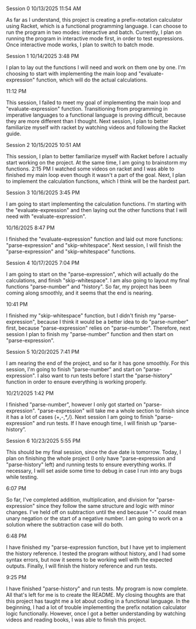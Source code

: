 Session 0
10/13/2025
11:54 AM

As far as I understand, this project is creating a prefix-notation calculator using Racket, which is a functional programming language. I can choose to run the program in two modes: interactive and batch. Currently, I plan on running the program in interactive mode first, in order to test expressions. Once interactive mode works, I plan to switch to batch mode.


Session 1
10/14/2025
3:48 PM

I plan to lay out the functions I will need and work on them one by one. I'm choosing to start with implementing the main loop and "evaluate-expression" function, which will do the actual calculations.

11:12 PM

This session, I failed to meet my goal of implementing the main loop and "evaluate-expression" function. Transitioning from programming in imperative languages to a functional language is proving difficult, because they are more different than I thought. Next session, I plan to better familiarize myself with racket by watching videos and following the Racket guide.


Session 2
10/15/2025
10:51 AM

This session, I plan to better familiarize myself with Racket before I actually start working on the project.
At the same time, I am going to brainstorm my functions.
2:15 PM
I watched some videos on racket and I was able to finished my main loop even though it wasn't a part of the goal. Next, I plan to implement the calculation functions, which I think will be the hardest part.


Session 3
10/16/2025
3:45 PM

I am going to start implementing the calculation functions. I'm starting with the "evaluate-expression" and then laying out the other functions that I will need with "evaluate-expression".

10/16/2025
8:47 PM

I finished the "evaluate-expression" function and laid out more functions: "parse-expression" and "skip-whitespace". Next session, I will finish the "parse-expression" and "skip-whitespace" functions.



Session 4
10/17/2025
7:04 PM

I am going to start on the "parse-expression", which will actually do the calculations, and finish "skip-whitespace". I am also going to layout my final functions "parse-number" and "history". So far, my project has been coming along smoothly, and it seems that the end is nearing.

10:41 PM

I finished my "skip-whitespace" function, but I didn't finish my "parse-expression", because I think it would be a better idea to do "parse-number" first, because "parse-expression" relies on "parse-number". Therefore, next session I plan to finish my "parse-number" function and then start on "parse-expression".


Session 5
10/20/2025
7:41 PM

I am nearing the end of the project, and so far it has gone smoothly. For this session, I'm going to finish "parse-number" and start on "parse-expression". I also want to run tests before I start the "parse-history" function in order to ensure everything is working properly.

10/21/2025
1:42 PM

I finished "parse-number", however I only got started on "parse-expression". "parse-expression" will take me a whole section to finish since it has a lot of cases (+,-,*,/). Next session I am going to finish "parse-expression" and run tests. If I have enough time, I will finish up “parse-history”. 


Session 6
10/23/2025
5:55 PM

This should be my final session, since the due date is tomorrow. Today, I plan on finishing the whole project (I only have "parse-expression and "parse-history" left) and running tests to ensure everything works. If necessary, I will set aside some time to debug in case I run into any bugs while testing. 

6:07 PM

So far, I've completed addition, multiplication, and division for "parse-expression" since they follow the same structure and logic with minor changes. I've held off on subtraction until the end because "-" could mean unary negation or the start of a negative number. I am going to work on a solution where the subtraction case will do both. 

6:48 PM

I have finished my "parse-expression function, but I have yet to implement the history reference. I tested the program without history, and I had some syntax errors, but now it seems to be working well with the expected outputs. Finally, I will finish the history reference and run tests. 

9:25 PM

I have finished "parse-history" and run tests. My program is now complete. All that's left for me is to create the README. My closing thoughts are that this project has taught me a lot about coding in a functional language. In the beginning, I had a lot of trouble implementing the prefix notation calculator logic functionally. However, once I got a better understanding by watching videos and reading books, I was able to finish this project.

